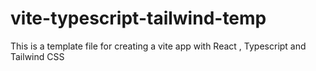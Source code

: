 # vite-typescript-tailwind-temp
 This is a template file for creating a vite app with React , Typescript and Tailwind CSS
